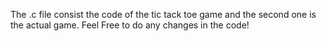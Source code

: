 The .c file consist the code of the tic tack toe game and the second one is the actual game.
Feel Free to do any changes in the code!
